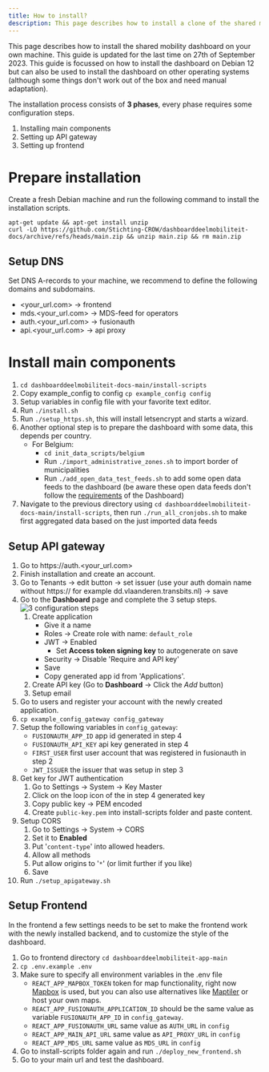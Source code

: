 ```yaml
---
title: How to install?
description: This page describes how to install a clone of the shared mobility dashboard on your own machine.
---
```


This page describes how to install the shared mobility dashboard on your own machine. This guide is updated for the last time on 27th of September 2023. This guide is focussed on how to install the dashboard on Debian 12 but can also be used to install the dashboard on other operating systems (although some things don't work out of the box and need manual adaptation).

The installation process consists of **3 phases**, every phase requires some configuration steps.
1. Installing main components
2. Setting up API gateway
3. Setting up frontend

# Prepare installation

Create a fresh Debian machine and run the following command to install the installation scripts. 

```
apt-get update && apt-get install unzip
curl -LO https://github.com/Stichting-CROW/dashboarddeelmobiliteit-docs/archive/refs/heads/main.zip && unzip main.zip && rm main.zip
```

## Setup DNS

Set DNS A-records to your machine, we recommend to define the following domains and subdomains. 

* <your_url.com> -> frontend
* mds.<your_url.com> -> MDS-feed for operators
* auth.<your_url.com> -> fusionauth
* api.<your_url.com> -> api proxy

# Install main components

1. ```cd dashboarddeelmobiliteit-docs-main/install-scripts```
1. Copy example_config to config ```cp example_config config```
1. Setup variables in config file with your favorite text editor. 
1. Run ```./install.sh```
1. Run ```./setup_https.sh```, this will install letsencrypt and starts a wizard.
1. Another optional step is to prepare the dashboard with some data, this depends per country.
    * For Belgium:
        * ```cd init_data_scripts/belgium```
        * Run ```./import_administrative_zones.sh``` to import border of municipalities
        * Run ```./add_open_data_test_feeds.sh``` to add some open data feeds to the dashboard (be aware these open data feeds don't follow the [requirements](https://docs.crow.nl/deelfietsdashboard/hr-dataspec/) of the Dashboard)
1. Navigate to the previous directory using ```cd dashboarddeelmobiliteit-docs-main/install-scripts```, then run ```./run_all_cronjobs.sh``` to make first aggregated data based on the just imported data feeds

## Setup API gateway

1. Go to https://auth.<your_url.com>
1. Finish installation and create an account.
1. Go to Tenants -> edit button -> set issuer (use your auth domain name without https:// for example dd.vlaanderen.transbits.nl) -> save
1. Go to the **Dashboard** page and complete the 3 setup steps.
![3 configuration steps](https://dashboarddeelmobiliteit.ams3.digitaloceanspaces.com/images/complete_setup_fusionauth.png)
    1. Create application
        * Give it a name
        * Roles -> Create role with name: `default_role`
        * JWT -> Enabled
            * Set **Access token signing key** to autogenerate on save
        * Security -> Disable 'Require and API key'
        * Save
        * Copy generated app id from 'Applications'.
    1. Create API key (Go to **Dashboard** -> Click the _Add_ button)
    1. Setup email
1. Go to users and register your account with the newly created application.
1. ```cp example_config_gateway config_gateway```
1. Setup the following variables in `config_gateway`:
    * `FUSIONAUTH_APP_ID` app id generated in step 4
    * `FUSIONAUTH_API_KEY` api key generated in step 4
    * `FIRST_USER` first user account that was registered in fusionauth in step 2
    * `JWT_ISSUER` the issuer that was setup in step 3
1. Get key for JWT authentication
    1. Go to Settings -> System -> Key Master
    1. Click on the loop icon of the in step 4 generated key
    1. Copy public key -> PEM encoded
    1. Create `public-key.pem` into install-scripts folder and paste content.
1. Setup CORS
    1. Go to Settings -> System -> CORS 
    1. Set it to **Enabled**
    1. Put '`content-type`' into allowed headers. 
    1. Allow all methods
    1. Put allow origins to '`*`' (or limit further if you like)
    1. Save
1. Run ```./setup_apigateway.sh```

## Setup Frontend

In the frontend a few settings needs to be set to make the frontend work with the newly installed backend, and to customize the style of the dashboard.

1. Go to frontend directory ```cd dashboarddeelmobiliteit-app-main```
1. ```cp .env.example .env```
1. Make sure to specify all environment variables in the .env file
    * `REACT_APP_MAPBOX_TOKEN` token for map functionality, right now [Mapbox](https://www.mapbox.com/) is used, but you can also use alternatives like [Maptiler](https://www.maptiler.com/) or host your own maps.
    * `REACT_APP_FUSIONAUTH_APPLICATION_ID` should be the same value as variable `FUSIONAUTH_APP_ID` in `config_gateway`.
    * `REACT_APP_FUSIONAUTH_URL` same value as `AUTH_URL`  in `config`
    * `REACT_APP_MAIN_API_URL` same value as `API_PROXY_URL` in `config`
    * `REACT_APP_MDS_URL` same value as `MDS_URL`  in `config`
1. Go to install-scripts folder again and run ```./deploy_new_frontend.sh```
1. Go to your main url and test the dashboard.
